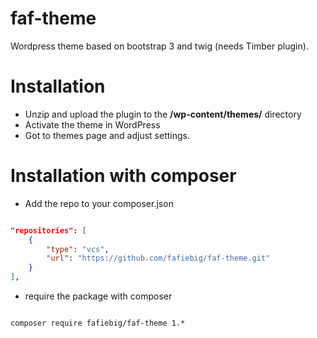 # faf-theme

Wordpress theme based on bootstrap 3 and twig (needs Timber plugin).

# Installation

* Unzip and upload the plugin to the **/wp-content/themes/** directory
* Activate the theme in WordPress
* Got to themes page and adjust settings.

# Installation with composer

* Add the repo to your composer.json

```json

"repositories": [
    {
        "type": "vcs",
        "url": "https://github.com/fafiebig/faf-theme.git"
    }
],

```

* require the package with composer

```shell

composer require fafiebig/faf-theme 1.*

```